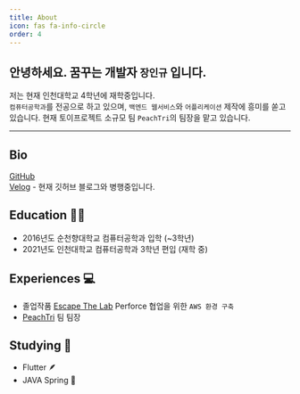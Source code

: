 ```yaml
---
title: About
icon: fas fa-info-circle
order: 4
---
```

## 안녕하세요. 꿈꾸는 개발자 `장인규` 입니다.  
저는 현재 인천대학교 4학년에 재학중입니다.  
`컴퓨터공학과`를 전공으로 하고 있으며, `백엔드 웹서비스`와 `어플리케이션` 제작에 흥미를 쏟고 있습니다. 현재 토이프로젝트 소규모 팀 `PeachTri`의 팀장을 맡고 있습니다. 
   
---
   
## Bio
[GitHub](https://github.com/RedForest0607)  
[Velog](https://velog.io/@redforest) - 현재 깃허브 블로그와 병행중입니다.
  
  
## Education 👨‍🎓
- 2016년도 순천향대학교 컴퓨터공학과 입학 (~3학년)
- 2021년도 인천대학교 컴퓨터공학과 3학년 편입 (재학 중)
  
  
## Experiences 💻
- 졸업작품 [Escape The Lab](http://ideaboom.net/project/project/view?seq=1129&page=1&search_keyword=&data_seq[]=11&order=reg) Perforce 협업을 위한 `AWS 환경 구축`
- [PeachTri](https://peach-tri.notion.site/Dashboard-a5977105c60d4744a5b58b4e9487f43d) 팀 팀장
  
  
## Studying 🧠
  - Flutter 🪶
  - JAVA Spring 🥬
  

